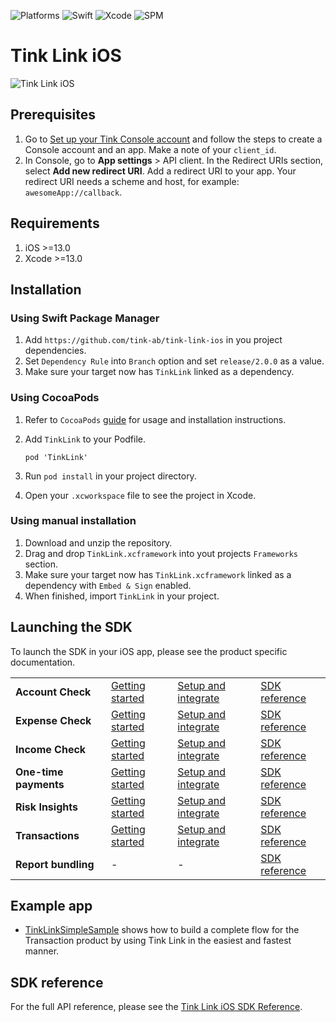 ![Platforms](https://img.shields.io/badge/Platforms-iOS_13_14_15_16-brightgreen)
![Swift](https://img.shields.io/badge/Swift-5.7-blue)
![Xcode](https://img.shields.io/badge/Xcode-13_14-yellowgreen)
![SPM](https://img.shields.io/badge/SPM-compatible-orange)

# Tink Link iOS

![Tink Link iOS](https://user-images.githubusercontent.com/3734694/208090845-ee370e16-9a4c-4c4a-bf0a-eea6c7742e74.png)

## Prerequisites

1. Go to [Set up your Tink Console account](https://docs.tink.com/resources/getting-started/set-up-your-account) and follow the steps to create a Console account and an app. Make a note of your `client_id`.
2. In Console, go to **App settings** > API client. In the Redirect URIs section, select **Add new redirect URI**. Add a redirect URI to your app. Your redirect URI needs a scheme and host, for example: `awesomeApp://callback`.

## Requirements

1. iOS >=13.0
2. Xcode >=13.0

## Installation

### Using Swift Package Manager
1. Add `https://github.com/tink-ab/tink-link-ios` in you project dependencies.
2. Set `Dependency Rule` into `Branch` option and set `release/2.0.0` as a value.
3. Make sure your target now has `TinkLink` linked as a dependency.

### Using CocoaPods
1. Refer to `CocoaPods` [guide](https://guides.cocoapods.org/using/using-cocoapods.html) for usage and installation instructions.
2. Add `TinkLink` to your Podfile.
    ```
    pod 'TinkLink'
    ```
3. Run `pod install` in your project directory.

4. Open your `.xcworkspace` file to see the project in Xcode.

### Using manual installation

1. Download and unzip the repository.
2. Drag and drop `TinkLink.xcframework` into yout projects `Frameworks` section.
3. Make sure your target now has `TinkLink.xcframework` linked as a dependency with `Embed & Sign` enabled.
4. When finished, import `TinkLink` in your project.

## Launching the SDK

To launch the SDK in your iOS app, please see the product specific documentation.

|                       |                                                                                                                    |                                                                                                                                           |                                                                                  |
| --------------------- | ------------------------------------------------------------------------------------------------------------------ | ----------------------------------------------------------------------------------------------------------------------------------------- | -------------------------------------------------------------------------------- |
| **Account Check**     | [Getting started](https://docs.tink.com/resources/account-check/verify-your-first-account)                         | [Setup and integrate](https://docs.tink.com/resources/account-check/setup-and-integrate-account-check#tink-link-for-ios)                  | [SDK reference](https://tink-ab.github.io/tink-link-ios/documentation/tinklink/) |
| **Expense Check**     | [Getting started](https://docs.tink.com/resources/expense-check/fetch-your-first-expense-check-report)             | [Setup and integrate](https://docs.tink.com/resources/expense-check/setup-and-integrate-expense-check#tink-link-for-ios)                  | [SDK reference](https://tink-ab.github.io/tink-link-ios/documentation/tinklink/) |
| **Income Check**      | [Getting started](https://docs.tink.com/resources/income-check/fetch-your-first-income-check-report)               | [Setup and integrate](https://docs.tink.com/resources/income-check/setup-and-integrate-income-check#tink-link-for-ios)                    | [SDK reference](https://tink-ab.github.io/tink-link-ios/documentation/tinklink/) |
| **One-time payments** | [Getting started](https://docs.tink.com/resources/payments/one-time-payments/initiate-your-first-one-time-payment) | [Setup and integrate](https://docs.tink.com/resources/payments/one-time-payments/setup-and-integrate-one-time-payments#tink-link-for-ios) | [SDK reference](https://tink-ab.github.io/tink-link-ios/documentation/tinklink/) |
| **Risk Insights**     | [Getting started](https://docs.tink.com/resources/risk-insights/fetch-your-first-risk-insights-report)             | [Setup and integrate](https://docs.tink.com/resources/risk-insights/setup-and-integrate-risk-insights#tink-link-for-ios)                  | [SDK reference](https://tink-ab.github.io/tink-link-ios/documentation/tinklink/) |
| **Transactions**      | [Getting started](https://docs.tink.com/resources/transactions/connect-to-a-bank-account)                          | [Setup and integrate](https://docs.tink.com/resources/transactions/setup-and-integrate-transactions#tink-link-for-ios)                    | [SDK reference](https://tink-ab.github.io/tink-link-ios/documentation/tinklink/) |
| **Report bundling**   | -                                                                                                                  | -                                                                                                                                         | [SDK reference](https://tink-ab.github.io/tink-link-ios/documentation/tinklink/) |

## Example app

- [TinkLinkSimpleSample](Samples/TinkLinkSimpleSample) shows how to build a complete flow for the Transaction product by using Tink Link in the easiest and fastest manner.

## SDK reference

For the full API reference, please see the [Tink Link iOS SDK Reference](https://tink-ab.github.io/tink-link-ios/documentation/tinklink/).